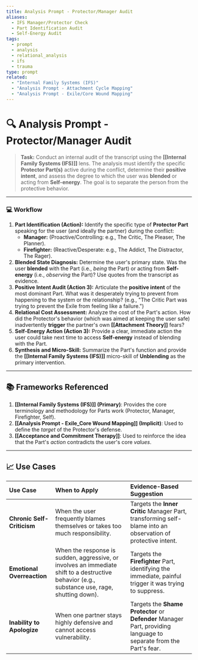 ```yaml
---
title: Analysis Prompt - Protector/Manager Audit
aliases:
  - IFS Manager/Protector Check
  - Part Identification Audit
  - Self-Energy Audit
tags:
  - prompt
  - analysis
  - relational_analysis
  - ifs
  - trauma
type: prompt
related:
  - "Internal Family Systems (IFS)"
  - "Analysis Prompt - Attachment Cycle Mapping"
  - "Analysis Prompt - Exile/Core Wound Mapping"
---
```


<!-- @format -->

# 🔍 Analysis Prompt - Protector/Manager Audit

> **Task:** Conduct an internal audit of the transcript using the
> **[[Internal Family Systems (IFS)]]** lens. The analysis must identify the specific
> **Protector Part(s)** active during the conflict, determine their **positive intent**,
> and assess the degree to which the user was **blended** or acting from
> **Self-energy**. The goal is to separate the person from the protective behavior.

---

### 💻 Workflow

1. **Part Identification (Action):** Identify the specific type of **Protector Part**
   speaking for the user (and ideally the partner) during the conflict:
   - **Manager:** (Proactive/Controlling: e.g., The Critic, The Pleaser, The Planner).
   - **Firefighter:** (Reactive/Desperate: e.g., The Addict, The Distractor, The Rager).
2. **Blended State Diagnosis:** Determine the user's primary state. Was the user
   **blended** with the Part (i.e., _being_ the Part) or acting from **Self-energy**
   (i.e., _observing_ the Part)? Use quotes from the transcript as evidence.
3. **Positive Intent Audit (Action 3):** Articulate the **positive intent** of the most
   dominant Part. What was it desperately trying to prevent from happening to the system
   or the relationship? (e.g., "The Critic Part was trying to prevent the Exile from
   feeling like a failure.")
4. **Relational Cost Assessment:** Analyze the cost of the Part's action. How did the
   Protector's behavior (which was aimed at keeping the user safe) inadvertently
   **trigger** the partner's own **[[Attachment Theory]]** fears?
5. **Self-Energy Action (Action 3):** Provide a clear, immediate action the user could
   take next time to access **Self-energy** instead of blending with the Part.
6. **Synthesis and Micro-Skill:** Summarize the Part's function and provide the
   **[[Internal Family Systems (IFS)]]** micro-skill of **Unblending** as the primary
   intervention.

---

## 📚 Frameworks Referenced

1. **[[Internal Family Systems (IFS)]] (Primary)**: Provides the core terminology and
   methodology for Parts work (Protector, Manager, Firefighter, Self).
2. **[[Analysis Prompt - Exile_Core Wound Mapping]] (Implicit)**: Used to define the
   _target_ of the Protector's defense.
3. **[[Acceptance and Commitment Therapy]]**: Used to reinforce the idea that the Part's
   _action_ contradicts the user's core _values_.

---

## 📈 Use Cases

| Use Case                   | When to Apply                                                                                                                                 | Evidence-Based Suggestion                                                                                          |
| :------------------------- | :-------------------------------------------------------------------------------------------------------------------------------------------- | :----------------------------------------------------------------------------------------------------------------- |
| **Chronic Self-Criticism** | When the user frequently blames themselves or takes too much responsibility.                                                                  | Targets the **Inner Critic** Manager Part, transforming self-blame into an observation of protective intent.       |
| **Emotional Overreaction** | When the response is sudden, aggressive, or involves an immediate shift to a destructive behavior (e.g., substance use, rage, shutting down). | Targets the **Firefighter** Part, identifying the immediate, painful trigger it was trying to suppress.            |
| **Inability to Apologize** | When one partner stays highly defensive and cannot access vulnerability.                                                                      | Targets the **Shame Protector** or **Defender** Manager Part, providing language to separate from the Part's fear. |
